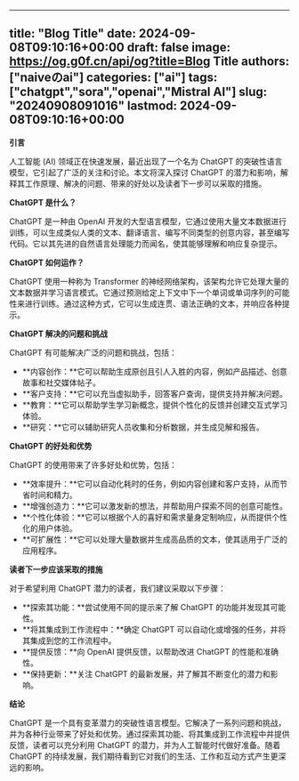 
---
title: "Blog Title"
date: 2024-09-08T09:10:16+00:00
draft: false
image: https://og.g0f.cn/api/og?title=Blog Title
authors: ["naiveのai"]
categories: ["ai"]
tags: ["chatgpt","sora","openai","Mistral AI"]
slug: "20240908091016"
lastmod: 2024-09-08T09:10:16+00:00
---
**引言**

人工智能 (AI) 领域正在快速发展，最近出现了一个名为 ChatGPT 的突破性语言模型，它引起了广泛的关注和讨论。本文将深入探讨 ChatGPT 的潜力和影响，解释其工作原理、解决的问题、带来的好处以及读者下一步可以采取的措施。

**ChatGPT 是什么？**

ChatGPT 是一种由 OpenAI 开发的大型语言模型，它通过使用大量文本数据进行训练，可以生成类似人类的文本、翻译语言、编写不同类型的创意内容，甚至编写代码。它以其先进的自然语言处理能力而闻名，使其能够理解和响应复杂提示。

**ChatGPT 如何运作？**

ChatGPT 使用一种称为 Transformer 的神经网络架构，该架构允许它处理大量的文本数据并学习语言模式。它通过预测给定上下文中下一个单词或单词序列的可能性来进行训练。通过这种方式，它可以生成连贯、语法正确的文本，并响应各种提示。

**ChatGPT 解决的问题和挑战**

ChatGPT 有可能解决广泛的问题和挑战，包括：

* **内容创作：**它可以帮助生成原创且引人入胜的内容，例如产品描述、创意故事和社交媒体帖子。
* **客户支持：**它可以充当虚拟助手，回答客户查询，提供支持并解决问题。
* **教育：**它可以帮助学生学习新概念，提供个性化的反馈并创建交互式学习体验。
* **研究：**它可以辅助研究人员收集和分析数据，并生成见解和报告。

**ChatGPT 的好处和优势**

ChatGPT 的使用带来了许多好处和优势，包括：

* **效率提升：**它可以自动化耗时的任务，例如内容创建和客户支持，从而节省时间和精力。
* **增强创造力：**它可以激发新的想法，并帮助用户探索不同的创意可能性。
* **个性化体验：**它可以根据个人的喜好和需求量身定制响应，从而提供个性化的用户体验。
* **可扩展性：**它可以处理大量数据并生成高品质的文本，使其适用于广泛的应用程序。

**读者下一步应该采取的措施**

对于希望利用 ChatGPT 潜力的读者，我们建议采取以下步骤：

* **探索其功能：**尝试使用不同的提示来了解 ChatGPT 的功能并发现其可能性。
* **将其集成到工作流程中：**确定 ChatGPT 可以自动化或增强的任务，并将其集成到您的工作流程中。
* **提供反馈：**向 OpenAI 提供反馈，以帮助改进 ChatGPT 的性能和准确性。
* **保持更新：**关注 ChatGPT 的最新发展，并了解其不断变化的潜力和影响。

**结论**

ChatGPT 是一个具有变革潜力的突破性语言模型。它解决了一系列问题和挑战，并为各种行业带来了好处和优势。通过探索其功能、将其集成到工作流程中并提供反馈，读者可以充分利用 ChatGPT 的潜力，并为人工智能时代做好准备。随着 ChatGPT 的持续发展，我们期待看到它对我们的生活、工作和互动方式产生更深远的影响。
